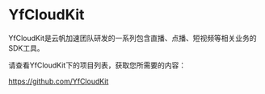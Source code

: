 # YfCloudKit

YfCloudKit是云帆加速团队研发的一系列包含直播、点播、短视频等相关业务的SDK工具。

请查看YfCloudKit下的项目列表，获取您所需要的内容：

https://github.com/YfCloudKit

